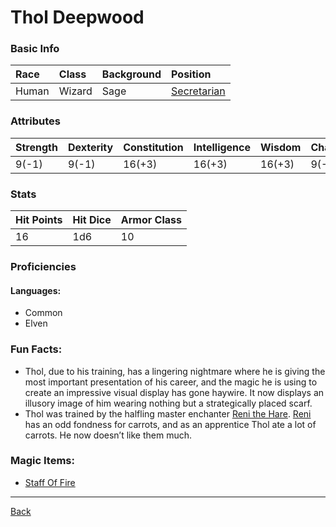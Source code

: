 # Thol Deepwood

### Basic Info

| Race | Class | Background | Position |
|:--|:--|:--|:--|
| Human | Wizard | Sage | [Secretarian](../Documents/Secretarian.pdf) |

### Attributes

| Strength | Dexterity | Constitution | Intelligence | Wisdom | Charisma |
|:--|:--|:--|:--|:--|:--|
| 9(-1) | 9(-1) | 16(+3) | 16(+3) | 16(+3) | 9(-1) |

### Stats

| Hit Points | Hit Dice | Armor Class |
|:--|:--|:--|
| 16 | 1d6 | 10 |

### Proficiencies
#### Languages:
- Common
- Elven

### Fun Facts:
- Thol, due to his training, has a lingering nightmare where he is giving the most important presentation of his career, and the magic he is using to create an impressive visual display has gone haywire. It now displays an illusory image of him wearing nothing but a strategically placed scarf.
- Thol was trained by the halfling master enchanter [Reni the Hare](../NPCs/ReniTheHare.md). [Reni](../NPCs/ReniTheHare.md) has an odd fondness for carrots, and as an apprentice Thol ate a lot of carrots. He now doesn’t like them much.

### Magic Items:
- [Staff Of Fire](../MagicItems/StaffOfFire.md)

---
[Back](./)